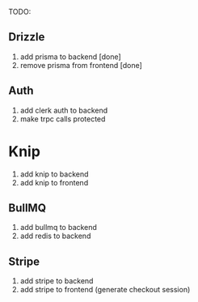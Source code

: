 TODO:

## Drizzle

1. add prisma to backend [done]
2. remove prisma from frontend [done]

## Auth
1. add clerk auth to backend
2. make trpc calls protected

# Knip
1. add knip to backend
2. add knip to frontend

## BullMQ

1. add bullmq to backend
2. add redis to backend

## Stripe

1. add stripe to backend
2. add stripe to frontend (generate checkout session)

